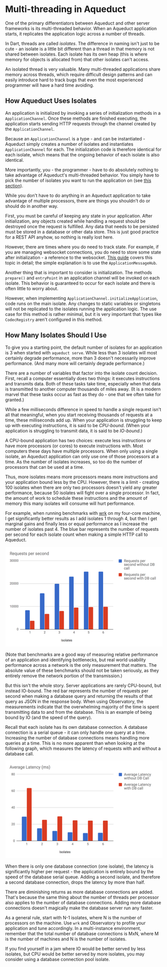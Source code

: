 # Multi-threading in Aqueduct

One of the primary differentiators between Aqueduct and other server frameworks is its multi-threaded behavior. When an Aqueduct application starts, it replicates the application logic across a number of threads.

In Dart, threads are called *isolates*. The difference in naming isn't just to be cute - an isolate is a little bit different than a thread in that memory is not shared between isolates. Each isolate has its own heap (this is where memory for objects is allocated from) that other isolates can't access.

An isolated thread is very valuable. Many multi-threaded applications share memory across threads, which require difficult design patterns and can easily introduce hard to track bugs that even the most experienced programmer will have a hard time avoiding.

## How Aqueduct Uses Isolates

An application is initialized by invoking a series of initialization methods in a `ApplicationChannel`. Once these methods are finished executing, the application starts sending HTTP requests through the channel created by the `ApplicationChannel`.

Because an `ApplicationChannel` is a type - and can be instantiated - Aqueduct simply creates a number of isolates and instantiates `ApplicationChannel` for each. The initialization code is therefore identical for each isolate, which means that the ongoing behavior of each isolate is also identical.

More importantly, you - the programmer - have to do absolutely nothing to take advantage of Aqueduct's multi-threaded behavior. You simply have to pick the number of isolates you want to run the application on (see [this section](#how-many-isolates-should-i-use)).

While you don't have to do anything in an Aqueduct application to take advantage of multiple processors, there are things you shouldn't do or should do in another way.

First, you must be careful of keeping any state in your application. After initialization, any objects created while handling a request should be destroyed once the request is fulfilled. Any data that needs to be persisted must be stored in a database or other data store. This is just good practice for a REST API anyhow, so nothing is really lost here.

However, there are times where you do need to track state. For example, if you are managing websocket connections, you do need to store some state after initialization - a reference to the websocket. [This guide](../http/websockets.md) covers this topic in detail; the simple explanation is to use the `ApplicationMessageHub`.

Another thing that is important to consider is initialization. The methods `prepare()` and `entryPoint` in an application channel will be invoked on each isolate. This behavior is guaranteed to occur for each isolate and there is often little to worry about.

However, when implementing `ApplicationChannel.initializeApplication`, code runs on the main isolate. Any changes to static variables or singletons will not be replicated to the isolates running the application logic. The use case for this method is rather minimal, but it is very important that types like `CodecRegistry` aren't configured in this method.

## How Many Isolates Should I Use

To give you a starting point, the default number of isolates for an application is 3 when started with `aqueduct serve`. While less than 3 isolates will most certainly degrade performance, more than 3 doesn't necessarily improve performance. (And many more will certainly degrade performance.)

There are a number of variables that factor into the isolate count decision. First, recall a computer essentially does two things: it executes instructions and transmits data. Both of these tasks take time, especially when that data is transmitted to another computer thousands of miles away. (It is a modern marvel that these tasks occur as fast as they do - one that we often take for granted.)

While a few milliseconds difference in speed to handle a single request isn't all that meaningful, when you start receiving thousands of requests at a time, these milliseconds add up. When your application is struggling to keep up with executing instructions, it is said to be *CPU-bound*. (When your application is struggling to transmit data, it is said to be *IO-bound*.)

A CPU-bound application has two choices: execute less instructions or have more processors (or cores) to execute instructions with. Most computers these days have multiple processors. When only using a single isolate, an Aqueduct application can only use one of those processors at a time. As the number of isolates increases, so too do the number of processors that can be used at a time.

Thus, more isolates means more processors means more instructions and your application bound less by the CPU. However, there is a limit - creating 100 isolates when there are only two processors doesn't yield any greater performance, because 50 isolates will fight over a single processor. In fact, the amount of work to schedule these instructions and the amount of memory this many isolates will consume will hurt performance.

For example, when running benchmarks with [wrk](https://github.com/wg/wrk) on my four-core machine, I get significantly better results as I add isolates 1 through 4, but then I get marginal gains and finally less or equal performance as I increase the number of isolates past 4. The blue bar represents the number of requests per second for each isolate count when making a simple HTTP call to Aqueduct.

![Requests Per Second](../img/req_per_sec.png)

(Note that benchmarks are a good way of measuring relative performance of an application and identifying bottlenecks, but real world usability performance across a network is the only measurement that matters. The absolute value of these benchmarks should not be taken seriously, as they entirely remove the network portion of the transmission.)

But this isn't the whole story. Server applications are rarely CPU-bound, but instead IO-bound. The red bar represents the number of requests per second when making a database query and returning the results of that query as JSON in the response body. When using Observatory, the measurements indicate that the overwhelming majority of the time is spent transmitting data to and from the database. This is an example of being bound by IO (and the speed of the query).

Recall that each isolate has its own database connection. A database connection is a serial queue - it can only handle one query at a time. Increasing the number of database connections means handling more queries at a time. This is no more apparent than when looking at the following graph, which measures the latency of requests with and without a database call.

![Average Latency](../img/latency.png)

When there is only one database connection (one isolate), the latency is significantly higher per request - the application is entirely bound by the speed of the database serial queue. Adding a second isolate, and therefore a second database connection, drops the latency by more than half.

There are diminishing returns as more database connections are added. That's because the same thing about the number of threads per processor also applies to the number of database connections. Adding more database connections doesn't magically make the database server run any faster.

As a general rule, start with N-1 isolates, where N is the number of processors on the machine. Use `wrk` and Observatory to profile your application and tune accordingly. In a multi-instance environment, remember that the total number of database connections is MxN, where M is the number of machines and N is the number of isolates.

If you find yourself in a jam where IO would be better served by less isolates, but CPU would be better served by more isolates, you may consider using a database connection pool isolate.
